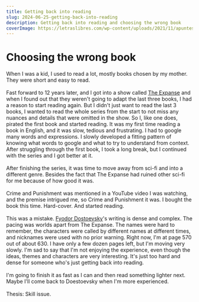 ```yaml
---
title: Getting back into reading
slug: 2024-06-25-getting-back-into-reading
description: Getting back into reading and choosing the wrong book
coverImage: https://letraslibres.com/wp-content/uploads/2021/11/apuntes-del-subsuelo-dostoyevski-img2-1160x697.jpeg
---
```


# Choosing the wrong book

When I was a kid, I used to read a lot, mostly books chosen by my mother. They were short and easy to read.
\
\
Fast forward to 12 years later, and I got into a show called [The Expanse](<https://en.wikipedia.org/wiki/The_Expanse_(TV_series)>) and when I found out that they weren't going to adapt the last three books,
I had a reason to start reading again. But I didn't just want to read the last 3 books, I wanted to read the whole series from the start to not miss any nuances and details that were omitted in the show.
So I, like one does, pirated the first book and started reading. It was my first time reading a book in English, and it was slow, tedious and frustrating. I had to google many words and expressions.
I slowly developed a fitting pattern of knowing what words to google and what to try to understand from context.
After struggling through the first book, I took a long break, but I continued with the series and I got better at it.
\
\
After finishing the series, it was time to move away from sci-fi and into a different genre. Besides the fact that The Expanse had ruined other sci-fi for me because of how good it was.
\
\
Crime and Punishment was mentioned in a YouTube video I was watching, and the premise intrigued me, so Crime and Punishment it was. I bought the book this time. Hard-cover. And started reading.
\
\
This was a mistake. [Fyodor Dostoevsky](https://en.wikipedia.org/wiki/Fyodor_Dostoevsky)'s writing is dense and complex. The pacing was worlds apart from The Expanse. The names were hard to remember,
the characters were called by different names at different times, and nicknames were used with no prior warning. Right now, I'm at page 570 out of about 630. I have only a few dozen pages left, but I'm moving very slowly. I'm sad to say that I'm not enjoying the experience, even though the ideas, themes and characters are very interesting. It's just too hard and dense for someone who's just getting back into reading.
\
\
I'm going to finish it as fast as I can and then read something lighter next. Maybe I'll come back to Doestoevsky when I'm more experienced.
\
\
Thesis: Skill issue.
